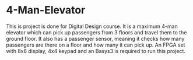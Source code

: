 # 4-Man-Elevator
  This is project is done for Digital Design course. It is a maximum 4-man elevator which can pick up passengers from 3 floors and travel them to the ground floor. It also has a passenger sensor, meaning it checks how many passengers are there on a floor and how many it can pick up. 
  An FPGA set with 8x8 display, 4x4 keypad and an Basys3 is required to run this project.
